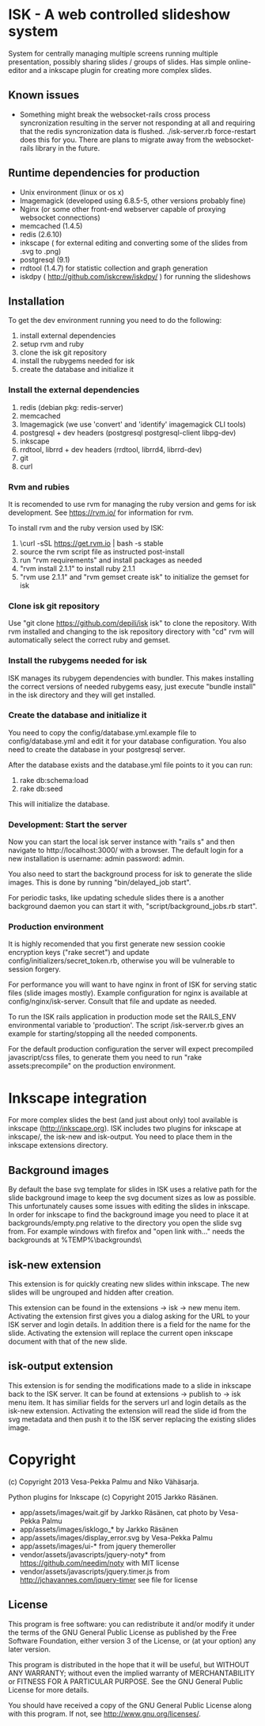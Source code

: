 # ISK - A web controlled slideshow system

System for centrally managing multiple screens running multiple presentation,
possibly sharing slides / groups of slides. Has simple online-editor and a
inkscape plugin for creating more complex slides.

## Known issues

 * Something might break the websocket-rails cross process syncronization resulting in the server not responding at all and requiring that the redis syncronization data is flushed. ./isk-server.rb force-restart does this for you. There are plans to migrate away from the websocket-rails library in the future.

## Runtime dependencies for production

 * Unix environment (linux or os x)
 * Imagemagick (developed using  6.8.5-5, other versions probably fine)
 * Nginx (or some other front-end webserver capable of proxying websocket connections)
 * memcached (1.4.5)
 * redis (2.6.10)
 * inkscape ( for external editing and converting some of the slides from .svg to .png)
 * postgresql (9.1)
 * rrdtool (1.4.7) for statistic collection and graph generation
 * iskdpy ( http://github.com/iskcrew/iskdpy/ ) for running the slideshows

## Installation

To get the dev environment running you need to do the following:

1. install external dependencies
2. setup rvm and ruby
3. clone the isk git repository
4. install the rubygems needed for isk
5. create the database and initialize it

### Install the external dependencies

1. redis (debian pkg: redis-server)
2. memcached
2. Imagemagick (we use 'convert' and 'identify' imagemagick CLI tools)
3. postgresql + dev headers (postgresql postgresql-client libpg-dev)
4. inkscape
5. rrdtool, librrd + dev headers (rrdtool, librrd4, librrd-dev)
5. git
6. curl

### Rvm and rubies

It is recomended to use rvm for managing the ruby version and gems for isk development. See https://rvm.io/ for information for rvm.

To install rvm and the ruby version used by ISK:

1. \curl -sSL https://get.rvm.io | bash -s stable
2. source the rvm script file as instructed post-install
3. run "rvm requirements" and install packages as needed
4. "rvm install 2.1.1" to install ruby 2.1.1
5. "rvm use 2.1.1" and "rvm gemset create isk" to initialize the gemset for isk 

### Clone isk git repository

Use "git clone https://github.com/depili/isk isk" to clone the repository. With rvm installed and changing to the isk repository directory with "cd" rvm will automatically select the correct ruby and gemset.

### Install the rubygems needed for isk

ISK manages its rubygem dependencies with bundler. This makes installing the correct versions of needed rubygems easy, just execute "bundle install" in the isk directory and they will get installed.

### Create the database and initialize it

You need to copy the config/database.yml.example file to config/database.yml and edit it for your database configuration. You also need to create the database in your postgresql server.

After the database exists and the database.yml file points to it you can run:

1. rake db:schema:load
2. rake db:seed

This will initialize the database.

### Development: Start the server

Now you can start the local isk server instance with "rails s" and then navigate to http://localhost:3000/ with a browser. The default login for a new installation is username: admin password: admin.

You also need to start the background process for isk to generate the slide images. This is done by running "bin/delayed_job start".

For periodic tasks, like updating schedule slides there is a another background daemon you can start it with, "script/background_jobs.rb start".

### Production environment

It is highly recomended that you first generate new session cookie encryption keys ("rake secret") and update config/initializers/secret_token.rb, otherwise you will be vulnerable to session forgery.

For performance you will want to have nginx in front of ISK for serving static files (slide images mostly). Example configuration for nginx is available at config/nginx/isk-server. Consult that file and update as needed.

To run the ISK rails application in production mode set the RAILS_ENV environmental variable to 'production'. The script /isk-server.rb gives an example for starting/stopping all the needed components.

For the default production configuration the server will expect precompiled javascript/css files, to generate them you need to run "rake assets:precompile" on the production environment.

# Inkscape integration

For more complex slides the best (and just about only) tool available is inkscape (http://inkscape.org). ISK includes two plugins for inkscape at inkscape/, the isk-new and isk-output. You need to place them in the inkscape extensions directory.

## Background images

By default the base svg template for slides in ISK uses a relative path for the slide background image to keep the svg document sizes as low as possible. This unfortunately causes some issues with editing the slides in inkscape. In order for inkscape to find the background image you need to place it at backgrounds/empty.png relative to the directory you open the slide svg from. For example windows with firefox and "open link with..." needs the backgrounds at %TEMP%\backgrounds\

## isk-new extension

This extension is for quickly creating new slides within inkscape. The new slides will be ungrouped and hidden after creation.

This extension can be found in the extensions -> isk -> new menu item. Activating the extension first gives you a dialog asking for the URL to your ISK server and login details. In addition there is a field for the name for the slide. Activating the extension will replace the current open inkscape document with that of the new slide.

## isk-output extension

This extension is for sending the modifications made to a slide in inkscape back to the ISK server. It can be found at extensions -> publish to -> isk menu item. It has similiar fields for the servers url and login details as the isk-new extension. Activating the extension will read the slide id from the svg metadata and then push it to the ISK server replacing the existing slides image.

# Copyright

(c) Copyright 2013 Vesa-Pekka Palmu and Niko Vähäsarja.

Python plugins for Inkscape (c) Copyright 2015 Jarkko Räsänen.

* app/assets/images/wait.gif by Jarkko Räsänen, cat photo by Vesa-Pekka Palmu
* app/assets/images/isklogo_* by Jarkko Räsänen
* app/assets/images/display_error.svg by Vesa-Pekka Palmu
* app/assets/images/ui-* from jquery themeroller
* vendor/assets/javascripts/jquery-noty* from https://github.com/needim/noty with MIT license
* vendor/assets/javascripts/jquery.timer.js from http://jchavannes.com/jquery-timer see file for license

License
-------

This program is free software: you can redistribute it and/or modify
it under the terms of the GNU General Public License as published by
the Free Software Foundation, either version 3 of the License, or
(at your option) any later version.
 
This program is distributed in the hope that it will be useful,
but WITHOUT ANY WARRANTY; without even the implied warranty of
MERCHANTABILITY or FITNESS FOR A PARTICULAR PURPOSE.  See the
GNU General Public License for more details.
 
You should have received a copy of the GNU General Public License
along with this program.  If not, see <http://www.gnu.org/licenses/>.
